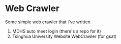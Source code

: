 # Web Crawler

Some simple web crawler that I've written.

1. MDHS auto meet login (there's a repo for it)
2. Tsinghua University Website WebCrawler (for gsat)
